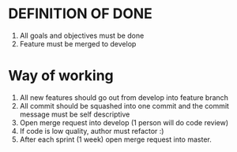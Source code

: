 # DEFINITION OF DONE 
1. All goals and objectives must be done 
2. Feature must be merged to develop

# Way of working
1. All new features should go out from develop into feature branch
2. All commit should be squashed into one commit and the commit message must be self descriptive
3. Open merge request into develop (1 person will do code review)
4. If code is low quality, author must refactor :)
5. After each sprint (1 week) open merge request into master.


